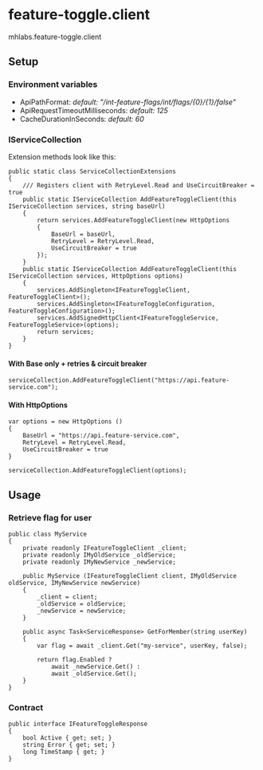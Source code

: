 # feature-toggle.client
mhlabs.feature-toggle.client

## Setup

### Environment variables
- ApiPathFormat: _default: "/int-feature-flags/int/flags/{0}/{1}/false"_
- ApiRequestTimeoutMilliseconds: _default: 125_ 
- CacheDurationInSeconds: _default: 60_

### IServiceCollection

Extension methods look like this:
```
public static class ServiceCollectionExtensions
{
    /// Registers client with RetryLevel.Read and UseCircuitBreaker = true
    public static IServiceCollection AddFeatureToggleClient(this IServiceCollection services, string baseUrl)
    {
        return services.AddFeatureToggleClient(new HttpOptions 
        {
            BaseUrl = baseUrl,
            RetryLevel = RetryLevel.Read,
            UseCircuitBreaker = true
        });
    }
    public static IServiceCollection AddFeatureToggleClient(this IServiceCollection services, HttpOptions options)
    {
        services.AddSingleton<IFeatureToggleClient, FeatureToggleClient>();
        services.AddSingleton<IFeatureToggleConfiguration, FeatureToggleConfiguration>();
        services.AddSignedHttpClient<IFeatureToggleService, FeatureToggleService>(options);
        return services;
    }
}
```

#### With Base only + retries & circuit breaker
```
serviceCollection.AddFeatureToggleClient("https://api.feature-service.com");
```

#### With HttpOptions
```
var options = new HttpOptions ()
{
    BaseUrl = "https://api.feature-service.com",
    RetryLevel = RetryLevel.Read,
    UseCircuitBreaker = true
}

serviceCollection.AddFeatureToggleClient(options);
```

## Usage

### Retrieve flag for user 
```
public class MyService
{   
    private readonly IFeatureToggleClient _client;
    private readonly IMyOldService _oldService;
    private readonly IMyNewService _newService;

    public MyService (IFeatureToggleClient client, IMyOldService oldService, IMyNewService newService)
    {
        _client = client;
        _oldService = oldService;
        _newService = newService;
    }

    public async Task<ServiceResponse> GetForMember(string userKey)
    {
        var flag = await _client.Get("my-service", userKey, false);

        return flag.Enabled ?
            await _newService.Get() :
            await _oldService.Get();
    }
}
```

### Contract
```
public interface IFeatureToggleResponse
{
    bool Active { get; set; }
    string Error { get; set; }
    long TimeStamp { get; }
}
```

